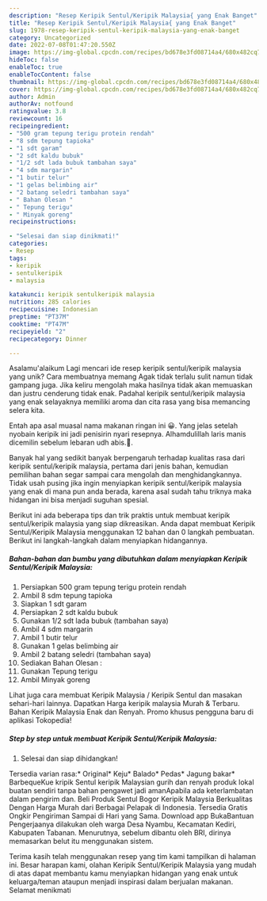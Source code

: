 ```yaml
---
description: "Resep Keripik Sentul/Keripik Malaysia{ yang Enak Banget"
title: "Resep Keripik Sentul/Keripik Malaysia{ yang Enak Banget"
slug: 1978-resep-keripik-sentul-keripik-malaysia-yang-enak-banget
category: Uncategorized
date: 2022-07-08T01:47:20.550Z
image: https://img-global.cpcdn.com/recipes/bd678e3fd08714a4/680x482cq70/keripik-sentulkeripik-malaysia-foto-resep-utama.jpg
hideToc: false
enableToc: true
enableTocContent: false
thumbnail: https://img-global.cpcdn.com/recipes/bd678e3fd08714a4/680x482cq70/keripik-sentulkeripik-malaysia-foto-resep-utama.jpg
cover: https://img-global.cpcdn.com/recipes/bd678e3fd08714a4/680x482cq70/keripik-sentulkeripik-malaysia-foto-resep-utama.jpg
author: Admin
authorAv: notfound
ratingvalue: 3.8
reviewcount: 16
recipeingredient:
- "500 gram tepung terigu protein rendah"
- "8 sdm tepung tapioka"
- "1 sdt garam"
- "2 sdt kaldu bubuk"
- "1/2 sdt lada bubuk tambahan saya"
- "4 sdm margarin"
- "1 butir telur"
- "1 gelas belimbing air"
- "2 batang seledri tambahan saya"
- " Bahan Olesan "
- " Tepung terigu"
- " Minyak goreng"
recipeinstructions:

- "Selesai dan siap dinikmati!"
categories:
- Resep
tags:
- keripik
- sentulkeripik
- malaysia

katakunci: keripik sentulkeripik malaysia 
nutrition: 285 calories
recipecuisine: Indonesian
preptime: "PT37M"
cooktime: "PT47M"
recipeyield: "2"
recipecategory: Dinner

---
```



Asalamu'alaikum Lagi mencari ide resep keripik sentul/keripik malaysia yang unik? Cara membuatnya memang Agak tidak terlalu sulit namun tidak gampang juga. Jika keliru mengolah maka hasilnya tidak akan memuaskan dan justru cenderung tidak enak. Padahal keripik sentul/keripik malaysia yang enak selayaknya memiliki aroma dan cita rasa yang bisa memancing selera kita.


Entah apa asal muasal nama makanan ringan ini 😀. Yang jelas setelah nyobain keripik ini jadi penisirin nyari resepnya. Alhamdulillah laris manis dicemilin sebelum lebaran udh abis.🤣.

Banyak hal yang sedikit banyak berpengaruh terhadap kualitas rasa dari keripik sentul/keripik malaysia, pertama dari jenis bahan, kemudian pemilihan bahan segar sampai cara mengolah dan menghidangkannya. Tidak usah pusing jika ingin menyiapkan keripik sentul/keripik malaysia yang enak di mana pun anda berada, karena asal sudah tahu triknya maka hidangan ini bisa menjadi suguhan spesial.


Berikut ini ada beberapa tips dan trik praktis untuk membuat keripik sentul/keripik malaysia yang siap dikreasikan. Anda dapat membuat Keripik Sentul/Keripik Malaysia menggunakan 12 bahan dan 0 langkah pembuatan. Berikut ini langkah-langkah dalam menyiapkan hidangannya.

<!--inarticleads1-->

##### Bahan-bahan dan bumbu yang dibutuhkan dalam menyiapkan Keripik Sentul/Keripik Malaysia:

1. Persiapkan 500 gram tepung terigu protein rendah
1. Ambil 8 sdm tepung tapioka
1. Siapkan 1 sdt garam
1. Persiapkan 2 sdt kaldu bubuk
1. Gunakan 1/2 sdt lada bubuk (tambahan saya)
1. Ambil 4 sdm margarin
1. Ambil 1 butir telur
1. Gunakan 1 gelas belimbing air
1. Ambil 2 batang seledri (tambahan saya)
1. Sediakan  Bahan Olesan :
1. Gunakan  Tepung terigu
1. Ambil  Minyak goreng


Lihat juga cara membuat Keripik Malaysia / Keripik Sentul dan masakan sehari-hari lainnya. Dapatkan Harga keripik malaysia Murah &amp; Terbaru. Bahan Keripik Malaysia Enak dan Renyah. Promo khusus pengguna baru di aplikasi Tokopedia! 

<!--inarticleads2-->

##### Step by step untuk membuat Keripik Sentul/Keripik Malaysia:


1. Selesai dan siap dihidangkan!

Tersedia varian rasa:* Original* Keju* Balado* Pedas* Jagung bakar* BarbequeKue kripik Sentul keripik Malaysian gurih dan renyah produk lokal buatan sendiri tanpa bahan pengawet jadi amanApabila ada keterlambatan dalam pengirim dan. Beli Produk Sentul Bogor Keripik Malaysia Berkualitas Dengan Harga Murah dari Berbagai Pelapak di Indonesia. Tersedia Gratis Ongkir Pengiriman Sampai di Hari yang Sama. Download app BukaBantuan Pengerjaanya dilakukan oleh warga Desa Nyambu, Kecamatan Kediri, Kabupaten Tabanan. Menurutnya, sebelum dibantu oleh BRI, dirinya memasarkan belut itu menggunakan sistem. 

Terima kasih telah menggunakan resep yang tim kami tampilkan di halaman ini. Besar harapan kami, olahan Keripik Sentul/Keripik Malaysia yang mudah di atas dapat membantu kamu menyiapkan hidangan yang enak untuk keluarga/teman ataupun menjadi inspirasi dalam berjualan makanan. Selamat menikmati
